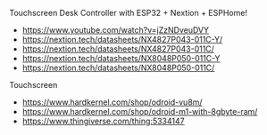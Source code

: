 Touchscreen Desk Controller with ESP32 + Nextion + ESPHome!
- https://www.youtube.com/watch?v=jZzNDveuDVY
- https://nextion.tech/datasheets/NX4827P043-011C-Y/
- https://nextion.tech/datasheets/NX4827P043-011C/
- https://nextion.tech/datasheets/NX8048P050-011C-Y
- https://nextion.tech/datasheets/NX8048P050-011C/

Touchscreen
- https://www.hardkernel.com/shop/odroid-vu8m/
- https://www.hardkernel.com/shop/odroid-m1-with-8gbyte-ram/
- https://www.thingiverse.com/thing:5334147
